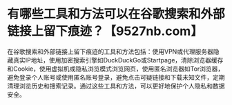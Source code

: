 # 有哪些工具和方法可以在谷歌搜索和外部链接上留下痕迹？【9527nb.com】

在谷歌搜索和外部链接上留下痕迹的工具和方法包括：使用VPN或代理服务器隐藏真实IP地址，使用加密搜索引擎如DuckDuckGo或Startpage，清除浏览器缓存和Cookie，使用虚拟机或隐私浏览模式浏览网页，使用匿名浏览器如Tor浏览器，避免登录个人账号或使用匿名账号登录，避免点击可疑链接和下载未知文件，定期清理浏览历史和搜索记录。通过这些工具和方法，可以更好地保护个人隐私和数据安全。